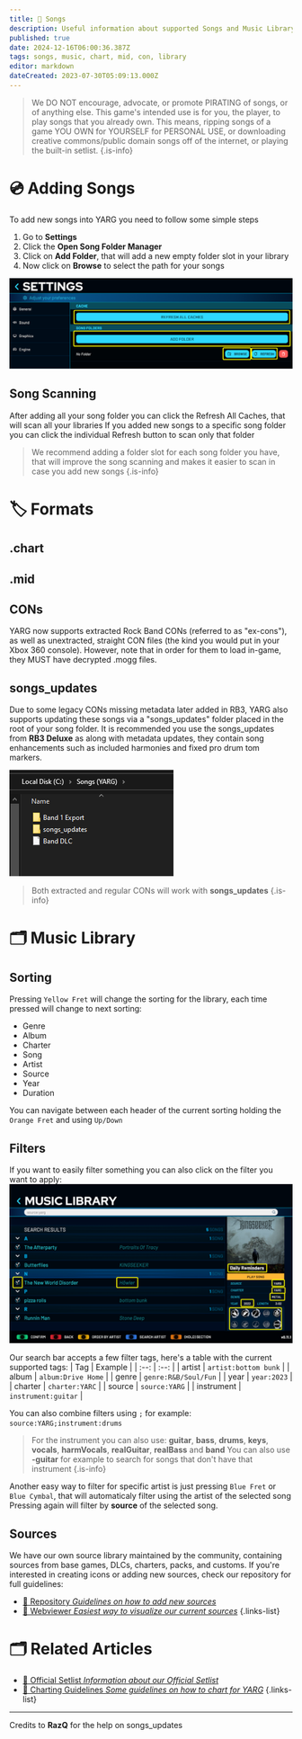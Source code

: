 ```yaml
---
title: 🎵 Songs
description: Useful information about supported Songs and Music Library
published: true
date: 2024-12-16T06:00:36.387Z
tags: songs, music, chart, mid, con, library
editor: markdown
dateCreated: 2023-07-30T05:09:13.000Z
---
```


> We DO NOT encourage, advocate, or promote PIRATING of songs, or of anything else. This game's intended use is for you, the player, to play songs that you already own. This means, ripping songs of a game YOU OWN for YOURSELF for PERSONAL USE, or downloading creative commons/public domain songs off of the internet, or playing the built-in setlist.
{.is-info}


# 💿 Adding Songs
To add new songs into YARG you need to follow some simple steps
1. Go to **Settings**
1. Click the **Open Song Folder Manager**
1. Click on **Add Folder**, that will add a new empty folder slot in your library
1. Now click on **Browse** to select the path for your songs

![library_scanning.png](/library_scanning.png)

## Song Scanning
After adding all your song folder you can click the Refresh All Caches, that will scan all your libraries
If you added new songs to a specific song folder you can click the individual Refresh button to scan only that folder

> We recommend adding a folder slot for each song folder you have, that will improve the song scanning and makes it easier to scan in case you add new songs
{.is-info}

# 🏷️ Formats

## .chart

## .mid

## CONs
YARG now supports extracted Rock Band CONs (referred to as "ex-cons"), as well as unextracted, straight CON files (the kind you would put in your Xbox 360 console). However, note that in order for them to load in-game, they MUST have decrypted .mogg files.

## songs_updates
Due to some legacy CONs missing metadata later added in RB3, YARG also supports updating these songs via a "songs_updates" folder placed in the root of your song folder. It is recommended you use the songs_updates from **RB3 Deluxe** as along with metadata updates, they contain song enhancements such as included harmonies and fixed pro drum tom markers.

![cons_updates.png](/cons_updates.png)

> Both extracted and regular CONs will work with **songs_updates**
{.is-info}

# 🗂️ Music Library
## Sorting
Pressing `Yellow Fret` will change the sorting for the library, each time pressed will change to next sorting:

- Genre
- Album
- Charter
- Song
- Artist
- Source
- Year
- Duration

You can navigate between each header of the current sorting holding the `Orange Fret` and using `Up/Down`

## Filters
If you want to easily filter something you can also click on the filter you want to apply:
![library_filter_tags.png](/library_filter_tags.png)

Our search bar accepts a few filter tags, here's a table with the current supported tags:
| Tag | Example |
| :--: | :--: |
| artist | `artist:bottom bunk` |
| album | `album:Drive Home` |
| genre | `genre:R&B/Soul/Fun` |
| year | `year:2023` |
| charter | `charter:YARC` |
| source | `source:YARG` |
| instrument | `instrument:guitar` |

You can also combine filters using `;` for example: `source:YARG;instrument:drums`

> For the instrument you can also use: **guitar**, **bass**, **drums**, **keys**, **vocals**, **harmVocals**, **realGuitar**, **realBass** and **band**
> You can also use **-guitar** for example to search for songs that don't have that instrument
{.is-info}

Another easy way to filter for specific artist is just pressing `Blue Fret` or `Blue Cymbal`, that will automaticaly filter using the artist of the selected song
Pressing again will filter by **source** of the selected song.

## Sources
We have our own source library maintained by the community, containing sources from base games, DLCs, charters, packs, and customs.
If you're interested in creating icons or adding new sources, check our repository for full guidelines:

- [📑 Repository *Guidelines on how to add new sources*](https://github.com/YARC-Official/OpenSource) 
- [🔎 Webviewer *Easiest way to visualize our current sources*](https://opensource.yarg.in/)
{.links-list}

# 🗂️ Related Articles

- [💽 Official Setlist *Information about our Official Setlist*](/songs/Setlist) 
- [🎼 Charting Guidelines *Some guidelines on how to chart for YARG*](/songs/charting)
{.links-list}


---

Credits to **RazQ** for the help on songs_updates